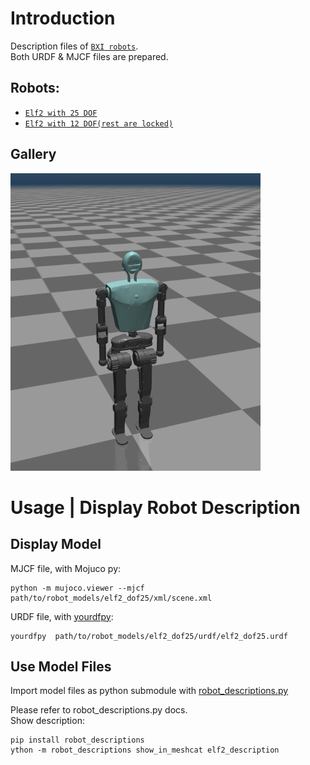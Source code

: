 # Introduction
Description files of [`BXI robots`](https://bxirobotics.com/).     
Both URDF & MJCF files are prepared.

## Robots:
* [`Elf2 with 25 DOF`](https://github.com/bxirobotics/robot_models/tree/main/elf2_dof25)
* [`Elf2 with 12 DOF(rest are locked)`](https://github.com/bxirobotics/robot_models/tree/main/elf2_dof12)


## Gallery
<p float="left">
  <img src="elf2_dof25/xml/elf2_dof25.png" width="400">
</p>


# Usage | Display Robot Description
## Display Model 
MJCF file, with Mojuco py:
```
python -m mujoco.viewer --mjcf path/to/robot_models/elf2_dof25/xml/scene.xml     
```
URDF file, with [yourdfpy](https://github.com/clemense/yourdfpy):
```
yourdfpy  path/to/robot_models/elf2_dof25/urdf/elf2_dof25.urdf    
```
## Use Model Files    
Import model files as python submodule with [robot_descriptions.py](https://github.com/robot-descriptions/robot_descriptions.py)   

Please refer to robot_descriptions.py docs.    
Show description:
```
pip install robot_descriptions
ython -m robot_descriptions show_in_meshcat elf2_description  
```

